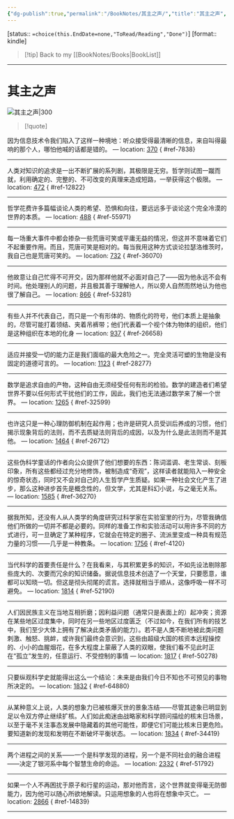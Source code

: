 ```yaml
---
{"dg-publish":true,"permalink":"/BookNotes/其主之声/","title":"其主之声","noteIcon":""}
---
```


[status:: `=choice(this.EndDate=none,"ToRead/Reading","Done")`]
[format:: kindle]

>[!tip] Back to my [[BookNotes/Books\|BookList]]

---
# 其主之声

![其主之声|300](https://img9.doubanio.com/view/subject/l/public/s33925045.jpg)

>[!quote]

因为信息技术令我们陷入了这样一种境地：听众接受得最清晰的信息，来自叫得最响的那个人，哪怕他喊的话都是错的。 — location: [370]()
{ #ref-7838}


---
人类对知识的追求是一出不断扩展的系列剧，其极限是无穷。哲学则试图一蹴而就，利用确定的、完整的、不可改变的真理来造成短路，一举获得这个极限。 — location: [472]()
{ #ref-12822}


---
哲学花费许多篇幅谈论人类的希望、恐惧和向往，要远远多于谈论这个完全冷漠的世界的本质。 — location: [488]()
{ #ref-55971}


---
每一场重大事件中都会掺杂一些荒唐可笑或平庸无益的情况，但这并不意味着它们不起重要作用。而且，荒唐可笑是相对的。每当我用这种方式谈论拉瑟洛维茨时，我自己也是荒唐可笑的。 — location: [732]()
{ #ref-36070}


---
他故意让自己忙得不可开交，因为那样他就不必面对自己了——因为他永远不会有时间。他处理别人的问题，并且极其善于理解他人，所以旁人自然而然地认为他也很了解自己。 — location: [866]()
{ #ref-53281}


---
有些人并不代表自己，而只是一个有形体的、物质化的符号，他们本质上是抽象的，尽管可能打着领结、夹着吊裤带；他们代表着一个视个体为物体的组织，他们是这种组织在本地的化身 — location: [937]()
{ #ref-26658}


---
适应并接受一切的能力正是我们面临的最大危险之一。完全灵活可塑的生物是没有固定的道德可言的。 — location: [1123]()
{ #ref-28277}



---
数学是追求自由的产物，这种自由无须经受任何有形的检验。数学的建造者们希望世界不要以任何形式干扰他们的工作，因此，我们也无法通过数学来了解一个世界。 — location: [1265]()
{ #ref-32599}


---
也许这只是一种心理防御机制在起作用；也许是研究人员受训后养成的习惯，他们揭示现象背后的法则，而不去质疑法则背后的成因，以及为什么是此法则而不是其他。 — location: [1464]()
{ #ref-26712}


---
这些伪科学童话的作者向公众提供了他们想要的东西：陈词滥调、老生常谈、刻板印象，所有这些都经过充分地修饰，被制造成“奇观”，这样读者就能陷入一种安全的惊奇状态，同时又不会对自己的人生哲学产生质疑。如果一种社会文化产生了进步，那么这种进步首先是概念性的，但文学，尤其是科幻小说，与之毫无关系。 — location: [1585]()
{ #ref-36270}


---
据我所知，还没有人从人类学的角度研究过科学家在实验室里的行为，尽管我确信他们所做的一切并不都是必要的。同样的准备工作和实验活动可以用许多不同的方式进行，可一旦确定了某种程序，它就会在特定的圈子、流派里变成一种具有规范力量的习惯——几乎是一种教条。 — location: [1756]()
{ #ref-4120}


---
当代科学的首要责任是什么？在我看来，与其积累更多的知识，不如先设法剔除那些庞大的、次要而冗余的知识储备。据说信息技术创造了一个天堂，只要愿意，谁都可以知晓一切。但这是彻头彻尾的谎言。选择就相当于顺从，这像呼吸一样不可避免。 — location: [1814]()
{ #ref-52190}


---
人们因民族主义在当地互相折磨；因利益问题（通常只是表面上的）起冲突；资源在某些地区过度集中，同时在另一些地区过度匮乏（不过如今，在我们所有的技艺中，我们至少大体上拥有了解决此类矛盾的能力）。若不是人类不断地被此类问题刺激、触怒、挑衅，或许我们最终会意识到，这些由超级大国的核资本远程操控的、小小的血腥烟花，在多大程度上蒙蔽了人类的双眼，使我们看不见此时正在“孤立”发生的，任意运行、不受控制的事情 — location: [1817]()
{ #ref-50278}


---
只要纵观科学史就能得出这么一个结论：未来是由我们今日不知也不可预见的事物所决定的。 — location: [1832]()
{ #ref-64880}


---
从某种意义上说，人类的想象力已被核爆灭世的景象冻结——尽管其迹象已明显到足以令双方停止继续扩核。人们如此痴迷由战略家和科学顾问描绘的核末日场景，以至于毫不关注事态发展中隐藏着的其他可能性，即便它们可能比核末日更危险。要知道新的发现和发明在不断破坏平衡状态。 — location: [1834]()
{ #ref-34419}


---
两个进程之间的关系——一个是科学发现的进程，另一个是不同社会的融合进程——决定了银河系中每个智慧生命的命运。 — location: [2332]()
{ #ref-51792}


---
如果一个人不再困扰于原子和行星的运动，那对他而言，这个世界就变得毫无防御能力，因为他可以随心所欲地解读。只运用想象的人也将在想象中灭亡。 — location: [2866]()
{ #ref-14839}


---

